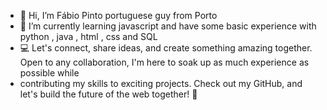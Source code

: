 - 👋 Hi, I’m Fábio Pinto portuguese guy from Porto
- 👀 I’m currently learning javascript and have some basic experience with python , java , html , css and SQL
- 💻 Let's connect, share ideas, and create something amazing together. Open to any collaboration, I'm here to soak up as much experience as possible while
- contributing my skills to exciting projects. Check out my GitHub, and let's build the future of the web together! 🚀
  


<!---
fabio-rafael/fabio-rafael is a ✨ special ✨ repository because its `README.md` (this file) appears on your GitHub profile.
You can click the Preview link to take a look at your changes.
--->
